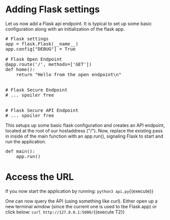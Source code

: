 # Adding Flask settings
Let us now add a Flask api endpoint. It is typical to set up some basic configuration along with an initialization of the flask app.



<pre class="file" data-filename="project/api.py" data-target="insert" data-marker="# Flask settings">
# Flask settings
app = flask.Flask(__name__)
app.config["DEBUG"] = True

# Flask Open Endpoint
@app.route('/', methods=['GET'])
def home():
    return "Hello from the open endpoint\n"


# Flask Secure Endpoint
# ... spoiler free


# Flask Secure API Endpoint
# ... spoiler free
</pre>



This setups up some basic flask configuration and creates an API endpoint, located at the root of our hostaddress ("/").
Now, replace the existing pass in inside of the main function with an app.run(), signaling Flask to start and run the application. 

<pre class="file" data-filename="project/api.py" data-target="insert" data-marker="def main():
    pass">
def main():
    app.run()
</pre>

# Access the URL
If you now start the application by running:
```python3 api.py```{{execute}}

One can now query the API (using something like curl). Either open up a new terminal window (since the current one is used to tbe Flask app) or click below:
```curl http://127.0.0.1:5000/```{{execute T2}}

